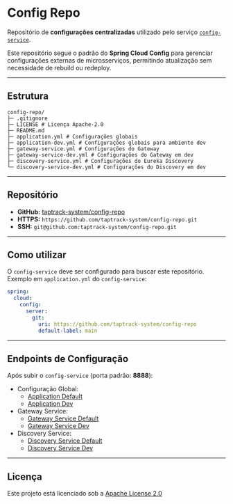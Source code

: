 # Config Repo

Repositório de **configurações centralizadas** utilizado pelo serviço [`config-service`](https://github.com/taptrack-system/infra-domain/tree/main/config-service).

Este repositório segue o padrão do **Spring Cloud Config** para gerenciar configurações externas de microsserviços, permitindo atualização sem necessidade de rebuild ou redeploy.

---

## Estrutura

```
config-repo/
├─ .gitignore
├─ LICENSE # Licença Apache-2.0
├─ README.md
├─ application.yml # Configurações globais
├─ application-dev.yml # Configurações globais para ambiente dev
├─ gateway-service.yml # Configurações do Gateway
├─ gateway-service-dev.yml # Configurações do Gateway em dev
├─ discovery-service.yml # Configurações do Eureka Discovery
└─ discovery-service-dev.yml # Configurações do Discovery em dev
```

---

## Repositório

- **GitHub:** [taptrack-system/config-repo](https://github.com/taptrack-system/config-repo)  
- **HTTPS:** `https://github.com/taptrack-system/config-repo.git`  
- **SSH:** `git@github.com:taptrack-system/config-repo.git`  

---

## Como utilizar

O `config-service` deve ser configurado para buscar este repositório.  
Exemplo em `application.yml` do `config-service`:

```yaml
spring:
  cloud:
    config:
      server:
        git:
          uri: https://github.com/taptrack-system/config-repo
          default-label: main
```

---

## Endpoints de Configuração

Após subir o `config-service` (porta padrão: **8888**):

- Configuração Global:
    - [Application Default](http://localhost:8888/application/default)
    - [Application Dev](http://localhost:8888/application/dev)
- Gateway Service:
    - [Gateway Service Default](http://localhost:8888/gateway-service/default)
    - [Gateway Service Dev](http://localhost:8888/gateway-service/dev)
- Discovery Service:
    - [Discovery Service Default](http://localhost:8888/discovery-service/default)
    - [Discovery Service Dev](http://localhost:8888/discovery-service/dev)

---

## Licença

Este projeto está licenciado sob a [Apache License 2.0](LICENSE)
